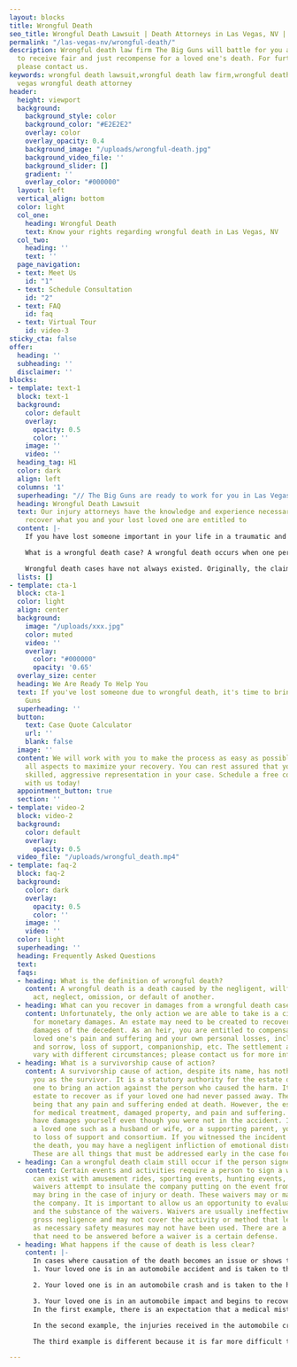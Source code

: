 ```yaml
---
layout: blocks
title: Wrongful Death
seo_title: Wrongful Death Lawsuit | Death Attorneys in Las Vegas, NV | The Big Guns
permalink: "/las-vegas-nv/wrongful-death/"
description: Wrongful death law firm The Big Guns will battle for you and your family
  to receive fair and just recompense for a loved one's death. For further information,
  please contact us.
keywords: wrongful death lawsuit,wrongful death law firm,wrongful death attorneys,las
  vegas wrongful death attorney
header:
  height: viewport
  background:
    background_style: color
    background_color: "#E2E2E2"
    overlay: color
    overlay_opacity: 0.4
    background_image: "/uploads/wrongful-death.jpg"
    background_video_file: ''
    background_slider: []
    gradient: ''
    overlay_color: "#000000"
  layout: left
  vertical_align: bottom
  color: light
  col_one:
    heading: Wrongful Death
    text: Know your rights regarding wrongful death in Las Vegas, NV
  col_two:
    heading: ''
    text: ''
  page_navigation:
  - text: Meet Us
    id: "1"
  - text: Schedule Consultation
    id: "2"
  - text: FAQ
    id: faq
  - text: Virtual Tour
    id: video-3
sticky_cta: false
offer:
  heading: ''
  subheading: ''
  disclaimer: ''
blocks:
- template: text-1
  block: text-1
  background:
    color: default
    overlay:
      opacity: 0.5
      color: ''
    image: ''
    video: ''
  heading_tag: H1
  color: dark
  align: left
  columns: '1'
  superheading: "// The Big Guns are ready to work for you in Las Vegas, NV "
  heading: Wrongful Death Lawsuit
  text: Our injury attorneys have the knowledge and experience necessary to help you
    recover what you and your lost loved one are entitled to
  content: |-
    If you have lost someone important in your life in a traumatic and unexpected way due to another person's willful or negligent acts, you likely have a wrongful death case. It is important to find an attorney who understands the law's intricacies and will know how to help you through this difficult time. Wrongful death cases are far more complicated than normal injury cases and require significant upfront decisions and attention to detail.

    What is a wrongful death case? A wrongful death occurs when one person's willful or negligent acts cause the death of another, such as in car-on-car crashes, motorcycle accidents, and pedestrian incidents. They happen when normal people get distracted and cause an accident, when someone is driving while texting, or when someone drives drunk. In a case where a person's actions cause the death of another, a wrongful death case likely exists.

    Wrongful death cases have not always existed. Originally, the claims died with the deceased. As you can imagine, this was recognized as a problem. Laws were created that allow the estate and the surviving heirs to receive reparations for damages suffered by the deceased loved one and the heirs. Nevada has laws to allow for wrongful death cases and survivorship cases.
  lists: []
- template: cta-1
  block: cta-1
  color: light
  align: center
  background:
    image: "/uploads/xxx.jpg"
    color: muted
    video: ''
    overlay:
      color: "#000000"
      opacity: '0.65'
  overlay_size: center
  heading: We Are Ready To Help You
  text: If you've lost someone due to wrongful death, it's time to bring out The Big
    Guns
  superheading: ''
  button:
    text: Case Quote Calculator
    url: ''
    blank: false
  image: ''
  content: We will work with you to make the process as easy as possible, managing
    all aspects to maximize your recovery. You can rest assured that you will receive
    skilled, aggressive representation in your case. Schedule a free consultation
    with us today!
  appointment_button: true
  section: ''
- template: video-2
  block: video-2
  background:
    color: default
    overlay:
      opacity: 0.5
  video_file: "/uploads/wrongful_death.mp4"
- template: faq-2
  block: faq-2
  background:
    color: dark
    overlay:
      opacity: 0.5
      color: ''
    image: ''
    video: ''
  color: light
  superheading: ''
  heading: Frequently Asked Questions
  text: 
  faqs:
  - heading: What is the definition of wrongful death?
    content: A wrongful death is a death caused by the negligent, willful, or wrongful
      act, neglect, omission, or default of another.
  - heading: What can you recover in damages from a wrongful death case?
    content: Unfortunately, the only action we are able to take is a civil lawsuit
      for monetary damages. An estate may need to be created to recover the medical
      damages of the decedent. As an heir, you are entitled to compensation for your
      loved one's pain and suffering and your own personal losses, including grief
      and sorrow, loss of support, companionship, etc. The settlement amounts greatly
      vary with different circumstances; please contact us for more information.
  - heading: What is a survivorship cause of action?
    content: A survivorship cause of action, despite its name, has nothing to do with
      you as the survivor. It is a statutory authority for the estate of your loved
      one to bring an action against the person who caused the harm. It allows the
      estate to recover as if your loved one had never passed away. The obvious difference
      being that any pain and suffering ended at death. However, the estate can recover
      for medical treatment, damaged property, and pain and suffering. You likely
      have damages yourself even though you were not in the accident. If this was
      a loved one such as a husband or wife, or a supporting parent, you have claims
      to loss of support and consortium. If you witnessed the incident that caused
      the death, you may have a negligent infliction of emotional distress claim.
      These are all things that must be addressed early in the case for them to survive.   
  - heading: Can a wrongful death claim still occur if the person signed a waiver?
    content: Certain events and activities require a person to sign a waiver. These
      can exist with amusement rides, sporting events, hunting events, etc. These
      waivers attempt to insulate the company putting on the event from any case you
      may bring in the case of injury or death. These waivers may or may not protect
      the company. It is important to allow us an opportunity to evaluate the facts
      and the substance of the waivers. Waivers are usually ineffective in cases of
      gross negligence and may not cover the activity or method that led to harm,
      as necessary safety measures may not have been used. There are a lot of questions
      that need to be answered before a waiver is a certain defense.
  - heading: What happens if the cause of death is less clear?
    content: |-
      In cases where causation of the death becomes an issue or shows the harmful incident did not cause the death of your loved one, there are still methods of recovery. Here are a few examples of where the cause of death is less clear: 
      1. Your loved one is in an automobile accident and is taken to the hospital. While at the hospital, the doctors make a mistake, and your loved one dies as a result.   

      2. Your loved one is in an automobile crash and is taken to the hospital. Over time, the wounds do not heal, and your loved one is unable to rehabilitate to the point of returning to normal life and eventually passes from an inability to recover from the injuries. 

      3. Your loved one is in an automobile impact and begins to recover. But the recovery is incomplete, and depression sets in because normal activities are not available anymore. Due to the depression, your loved one stops basic self-maintenance and passes from a mismanaged or neglected condition. 
      In the first example, there is an expectation that a medical mistake can occur, leading to further injuries or even death. Because your loved one was in the hospital due to the automobile accident, the person who caused the accident is responsible for their recovery. If your loved one then passes while in the care of the hospital, undergoing treatment for the injuries from the accident, this death can likely be attributed to the accident, and a wrongful death case exists.   

      In the second example, the injuries received in the automobile crash never heal and ultimately cause the death of your loved one. The causation question does not get weaker with time, so long as the injuries are directly related to the crash. In some cases, people spent over a year in recovery before they died, and their death was still directly attributed to the original accident. The question in this scenario is how closely the injuries were related to the initial incident. In this scenario, you likely have a wrongful death case. 

      The third example is different because it is far more difficult to prove. If there are intermediate issues not directly related to the automobile impact, death will be less likely to be linked to it. These cases require careful consideration and care. There may not be a wrongful death case, but there is still a case.

---
```

